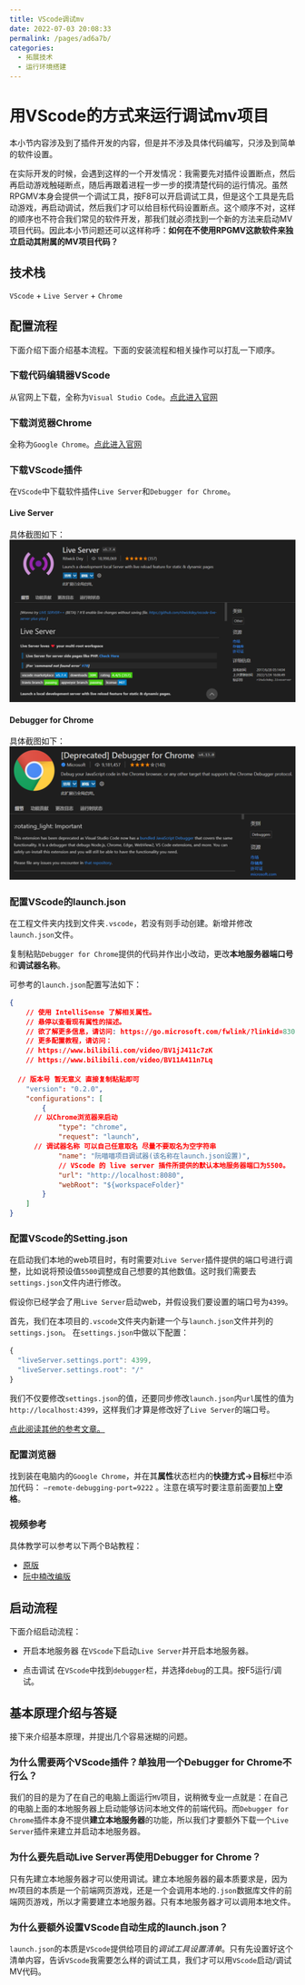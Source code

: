 ```yaml
---
title: VScode调试mv
date: 2022-07-03 20:08:33
permalink: /pages/ad6a7b/
categories: 
  - 拓展技术
  - 运行环境搭建
---
```



# 用VScode的方式来运行调试mv项目

本小节内容涉及到了插件开发的内容，但是并不涉及具体代码编写，只涉及到简单的软件设置。

在实际开发的时候，会遇到这样的一个开发情况：我需要先对插件设置断点，然后再启动游戏触碰断点，随后再跟着进程一步一步的摸清楚代码的运行情况。虽然RPGMV本身会提供一个调试工具，按F8可以开启调试工具，但是这个工具是先启动游戏，再启动调试，然后我们才可以给目标代码设置断点。这个顺序不对，这样的顺序也不符合我们常见的软件开发，那我们就必须找到一个新的方法来启动MV项目代码。因此本小节问题还可以这样称呼：**如何在不使用RPGMV这款软件来独立启动其附属的MV项目代码？**

## 技术栈
``VScode`` + ```Live Server``` + ```Chrome```









## 配置流程
下面介绍下面介绍基本流程。下面的安装流程和相关操作可以打乱一下顺序。

### 下载代码编辑器VScode
从官网上下载，全称为```Visual Studio Code```。[点此进入官网](https://code.visualstudio.com/)




### 下载浏览器Chrome
全称为```Google Chrome```。[点此进入官网](https://www.google.cn/chrome/)








### 下载VScode插件
在```VScode```中下载软件插件```Live Server```和```Debugger for Chrome```。

#### Live Server
具体截图如下：
![image-20220815124912429](https://raw.githubusercontent.com/RuanZhongNan/img-store/main/img/image-20220815124912429.png)




#### Debugger for Chrome
具体截图如下：
![image-20220815125004409](https://raw.githubusercontent.com/RuanZhongNan/img-store/main/img/image-20220815125004409.png)





### 配置VScode的launch.json
在工程文件夹内找到文件夹```.vscode```，若没有则手动创建。新增并修改```launch.json```文件。

复制粘贴```Debugger for Chrome```提供的代码并作出小改动，更改**本地服务器端口号**和**调试器名称**。

可参考的```launch.json```配置写法如下：
```json
{
	// 使用 IntelliSense 了解相关属性。 
	// 悬停以查看现有属性的描述。
	// 欲了解更多信息，请访问: https://go.microsoft.com/fwlink/?linkid=830387
	// 更多配置教程，请访问： 
	// https://www.bilibili.com/video/BV1jJ411c7zK
	// https://www.bilibili.com/video/BV11A411n7Lq

  // 版本号 暂无意义 直接复制粘贴即可
	"version": "0.2.0",
	"configurations": [
		{
      // 以Chrome浏览器来启动
			"type": "chrome",
			"request": "launch",
      // 调试器名称 可以自己任意取名 尽量不要取名为空字符串
			"name": "阮喵喵项目调试器(该名称在launch.json设置)",
			// VScode 的 live server 插件所提供的默认本地服务器端口为5500。
			"url": "http://localhost:8080",
			"webRoot": "${workspaceFolder}"
		}
	]
}
```




### 配置VScode的Setting.json
在启动我们本地的web项目时，有时需要对```Live Server```插件提供的端口号进行调整，比如说将预设值```5500```调整成自己想要的其他数值。这时我们需要去```settings.json```文件内进行修改。

假设你已经学会了用```Live Server```启动web，并假设我们要设置的端口号为```4399```。

首先，我们在本项目的```.vscode```文件夹内新建一个与```launch.json```文件并列的```settings.json```。
在```settings.json```中做以下配置：

``` JavaScript
{
  "liveServer.settings.port": 4399,	
  "liveServer.settings.root": "/"
}
```

我们不仅要修改```settings.json```的值，还要同步修改```launch.json```内```url```属性的值为```http://localhost:4399```，这样我们才算是修改好了```Live Server```的端口号。

[点此阅读其他的参考文章。](https://blog.csdn.net/qq_39438464/article/details/113783740)















### 配置浏览器 <Badge type='warning' text='非必要' />
找到装在电脑内的```Google Chrome```，并在其**属性**状态栏内的**快捷方式->目标**栏中添加代码： ```–remote-debugging-port=9222``` 。注意在填写时要注意前面要加上**空格**。













### 视频参考
具体教学可以参考以下两个B站教程：
- [原版](https://www.bilibili.com/video/BV1jJ411c7zK)
- [阮中楠改编版](https://www.bilibili.com/video/BV11A411n7Lq)














## 启动流程
下面介绍启动流程：

- 开启本地服务器
在``VScode``下启动```Live Server```并开启本地服务器。

- 点击调试
在```VScode```中找到```debugger```栏，并选择```debug```的工具。按F5运行/调试。










## 基本原理介绍与答疑
接下来介绍基本原理，并提出几个容易迷糊的问题。

### 为什么需要两个VScode插件？单独用一个Debugger for Chrome不行么？
我们的目的是为了在自己的电脑上面运行```MV```项目，说稍微专业一点就是：在自己的电脑上面的本地服务器上启动能够访问本地文件的前端代码。而```Debugger for Chrome```插件本身不提供**建立本地服务器**的功能，所以我们才要额外下载一个```Live Server```插件来建立并启动本地服务器。

### 为什么要先启动Live Server再使用Debugger for Chrome？
只有先建立本地服务器才可以使用调试。建立本地服务器的最本质要求是，因为```MV```项目的本质是一个前端网页游戏，还是一个会调用本地的```.json```数据库文件的前端网页游戏，所以才需要建立本地服务器。只有本地服务器才可以调用本地文件。

### 为什么要额外设置VScode自动生成的launch.json？
```launch.json```的本质是```VScode```提供给项目的*调试工具设置清单*。只有先设置好这个清单内容，告诉```VScode```我需要怎么样的调试工具，我们才可以用```VScode```启动/调试MV代码。